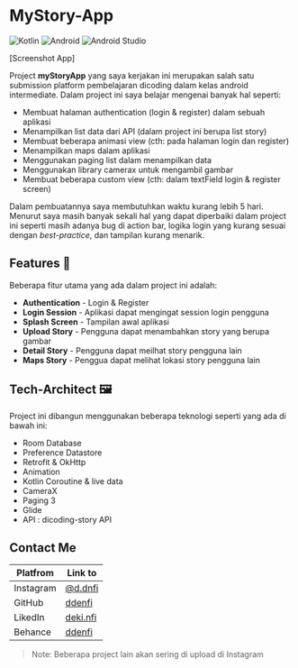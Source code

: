 # **MyStory-App**

![Kotlin](https://img.shields.io/badge/kotlin-%237F52FF.svg?style=for-the-badge&logo=kotlin&logoColor=white) ![Android](https://img.shields.io/badge/Android-3DDC84?style=for-the-badge&logo=android&logoColor=white) ![Android Studio](https://img.shields.io/badge/Android%20Studio-3DDC84.svg?style=for-the-badge&logo=android-studio&logoColor=white) 

[Screenshot App]

Project **myStoryApp** yang saya kerjakan ini merupakan salah satu submission platform pembelajaran dicoding dalam kelas android intermediate. Dalam project ini saya belajar mengenai banyak hal seperti:

- Membuat halaman authentication (login & register) dalam sebuah aplikasi
- Menampilkan list data dari API (dalam project ini berupa list story)
- Membuat beberapa animasi view (cth: pada halaman login dan register)
- Menampilkan maps dalam aplikasi
- Menggunakan paging list dalam menampilkan data
- Menggunakan library camerax untuk mengambil gambar
- Membuat beberapa custom view (cth: dalam textField login & register screen)

Dalam pembuatannya saya membutuhkan waktu kurang lebih 5 hari. Menurut saya masih banyak sekali hal yang dapat diperbaiki dalam project ini seperti masih adanya bug di action bar, logika login yang kurang sesuai dengan *best-practice*, dan tampilan kurang menarik.

## Features 🚀 
Beberapa fitur utama yang ada dalam project ini adalah:
- **Authentication** - Login & Register
- **Login Session** - Aplikasi dapat mengingat session login pengguna
- **Splash Screen** - Tampilan awal aplikasi
- **Upload Story** - Pengguna dapat menambahkan story yang berupa gambar
- **Detail Story** - Pengguna dapat meilhat story pengguna lain
- **Maps Story** - Penggua dapat melihat lokasi story pengguna lain

## Tech-Architect 🖼
Project ini dibangun menggunakan beberapa teknologi seperti yang ada di bawah ini:
- Room Database
- Preference Datastore
- Retrofit & OkHttp
- Animation
- Kotlin Coroutine & live data
- CameraX
- Paging 3
- Glide
- API : dicoding-story API

## Contact Me
| Platfrom | Link to |
| ------ | ------ |
| Instagram | [@d.dnfi][ig] |
| GitHub | [ddenfi][git] |
| LikedIn | [deki.nfi][linkedin] |
| Behance | [ddenfi][be] |

> Note: Beberapa project lain akan sering di upload di Instagram

   [ig]: <https://www.instagram.com/d.dnfi/>
   [git]: <https://github.com/ddenfi>
   [linkedin]: <https://www.linkedin.com/in/dekinfi/>
   [be]: <https://www.behance.net/dekinfi>
